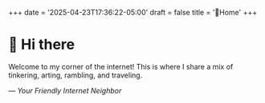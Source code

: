 +++
date = '2025-04-23T17:36:22-05:00'
draft = false
title = '👋Home'
+++
# 👋 Hi there

Welcome to my corner of the internet! This is where I share a mix of tinkering, arting, rambling, and traveling.

— *Your Friendly Internet Neighbor*
